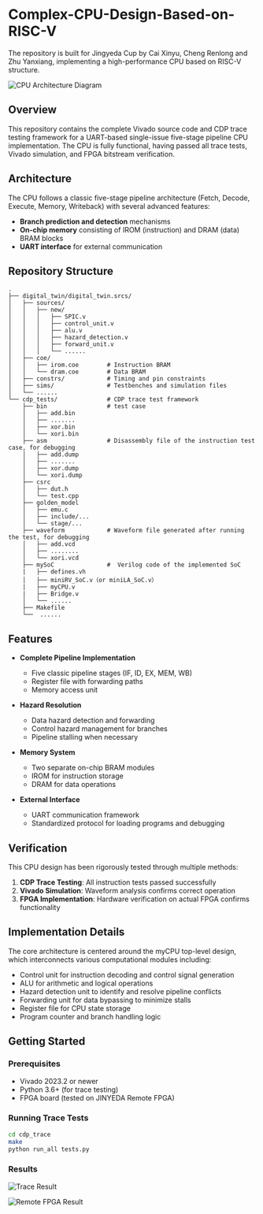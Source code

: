 # Complex-CPU-Design-Based-on-RISC-V
The repository is built for Jingyeda Cup by Cai Xinyu, Cheng Renlong and Zhu Yanxiang, implementing a high-performance CPU based on RISC-V structure. 

![CPU Architecture Diagram](https://github.com/user-attachments/assets/0ae41818-eb57-48dc-92f5-cbb5fb49dd50)


## Overview

This repository contains the complete Vivado source code and CDP trace testing framework for a UART-based single-issue five-stage pipeline CPU implementation. The CPU is fully functional, having passed all trace tests, Vivado simulation, and FPGA bitstream verification.

## Architecture

The CPU follows a classic five-stage pipeline architecture (Fetch, Decode, Execute, Memory, Writeback) with several advanced features:

- **Branch prediction and detection** mechanisms
- **On-chip memory** consisting of IROM (instruction) and DRAM (data) BRAM blocks
- **UART interface** for external communication

## Repository Structure

```
.
├── digital_twin/digital_twin.srcs/
│   ├── sources/
│   │   ├── new/
│   │   │   ├── SPIC.v          
│   │   │   ├── control_unit.v
│   │   │   ├── alu.v
│   │   │   ├── hazard_detection.v
│   │   │   ├── forward_unit.v
│   │   │   └── ......
│   ├── coe/
│   │   ├── irom.coe        # Instruction BRAM
│   │   └── dram.coe        # Data BRAM
│   ├── constrs/            # Timing and pin constraints
│   ├── sims/               # Testbenches and simulation files
│   └── ......
└── cdp_tests/              # CDP trace test framework
    ├── bin                 # test case
    │   ├── add.bin    
    │   ├── .......
    │   ├── xor.bin
    │   └── xori.bin
    ├── asm                 # Disassembly file of the instruction test case, for debugging
    │   ├── add.dump
    │   ├── .......
    │   ├── xor.dump
    │   └── xori.dump
    ├── csrc
    │   ├── dut.h
    │   └── test.cpp
    ├── golden_model
    │   ├── emu.c
    │   ├── include/...
    │   └── stage/...
    ├── waveform            # Waveform file generated after running the test, for debugging
    │   ├── add.vcd
    │   ├── ........
    │   └── xori.vcd
    ├── mySoC               #  Verilog code of the implemented SoC
    |   ├── defines.vh
    │   ├── miniRV_SoC.v（or miniLA_SoC.v）
    |   ├── myCPU.v
    |   ├── Bridge.v
    │   └── ......
    ├── Makefile
    └──  ......
```

## Features

- **Complete Pipeline Implementation**
  - Five classic pipeline stages (IF, ID, EX, MEM, WB)
  - Register file with forwarding paths
  - Memory access unit

- **Hazard Resolution**
  - Data hazard detection and forwarding
  - Control hazard management for branches
  - Pipeline stalling when necessary

- **Memory System**
  - Two separate on-chip BRAM modules
  - IROM for instruction storage
  - DRAM for data operations

- **External Interface**
  - UART communication framework
  - Standardized protocol for loading programs and debugging

## Verification

This CPU design has been rigorously tested through multiple methods:

1. **CDP Trace Testing**: All instruction tests passed successfully
2. **Vivado Simulation**: Waveform analysis confirms correct operation
3. **FPGA Implementation**: Hardware verification on actual FPGA confirms functionality

## Implementation Details

The core architecture is centered around the myCPU top-level design, which interconnects various computational modules including:

- Control unit for instruction decoding and control signal generation
- ALU for arithmetic and logical operations
- Hazard detection unit to identify and resolve pipeline conflicts
- Forwarding unit for data bypassing to minimize stalls
- Register file for CPU state storage
- Program counter and branch handling logic

## Getting Started

### Prerequisites

- Vivado 2023.2 or newer
- Python 3.6+ (for trace testing)
- FPGA board (tested on JINYEDA Remote FPGA)

### Running Trace Tests

```bash
cd cdp_trace
make
python run_all tests.py
```

### Results

![Trace Result](https://github.com/user-attachments/assets/5d12887e-4442-43ad-a2c6-c0368bd3d217)

![Remote FPGA Result](https://github.com/user-attachments/assets/553bdf01-3e88-4af2-b460-f14d4d5cafd6)

